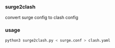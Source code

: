 ### surge2clash

convert surge config to clash config

### usage

```bash
python3 surge2clash.py < surge.conf > clash.yaml
```
